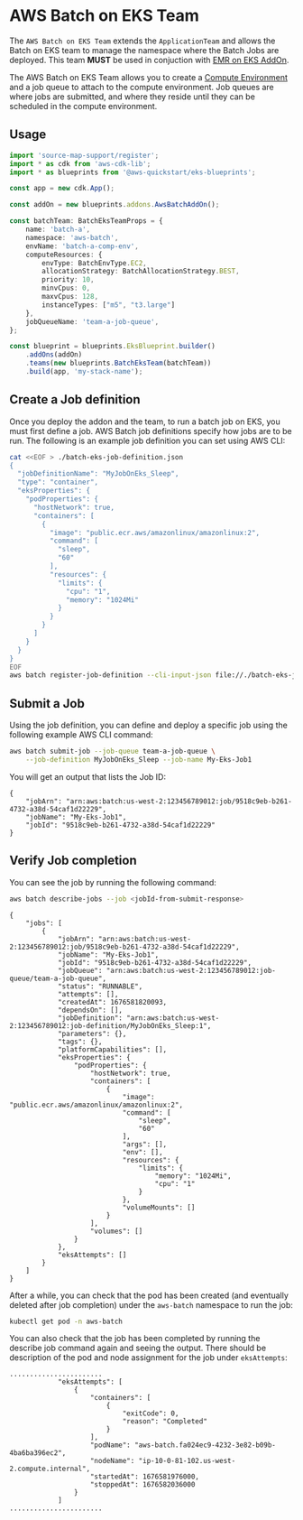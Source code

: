 # AWS Batch on EKS Team

The `AWS Batch on EKS Team` extends the `ApplicationTeam` and allows the Batch on EKS team to manage the namespace where the Batch Jobs are deployed. This team **MUST** be used in conjuction with [EMR on EKS AddOn](../addons/aws-batch-on-eks.md).

The AWS Batch on EKS Team allows you to create a [Compute Environment](https://docs.aws.amazon.com/batch/latest/userguide/compute-environments-eks.html) and a job queue to attach to the compute environment. Job queues are where jobs are submitted, and where they reside until they can be scheduled in the compute environment.

## Usage

```typescript
import 'source-map-support/register';
import * as cdk from 'aws-cdk-lib';
import * as blueprints from '@aws-quickstart/eks-blueprints';

const app = new cdk.App();

const addOn = new blueprints.addons.AwsBatchAddOn();

const batchTeam: BatchEksTeamProps = {
    name: 'batch-a',
    namespace: 'aws-batch',
    envName: 'batch-a-comp-env',
    computeResources: {
        envType: BatchEnvType.EC2,
        allocationStrategy: BatchAllocationStrategy.BEST,
        priority: 10,
        minvCpus: 0,
        maxvCpus: 128,
        instanceTypes: ["m5", "t3.large"]
    },
    jobQueueName: 'team-a-job-queue',
};

const blueprint = blueprints.EksBlueprint.builder()
    .addOns(addOn)
    .teams(new blueprints.BatchEksTeam(batchTeam))
    .build(app, 'my-stack-name');
```


## Create a Job definition

Once you deploy the addon and the team, to run a batch job on EKS, you must first define a job. AWS Batch job definitions specify how jobs are to be run. The following is an example job definition you can set using AWS CLI:

```sh
cat <<EOF > ./batch-eks-job-definition.json
{
  "jobDefinitionName": "MyJobOnEks_Sleep",
  "type": "container",
  "eksProperties": {
    "podProperties": {
      "hostNetwork": true,
      "containers": [
        {
          "image": "public.ecr.aws/amazonlinux/amazonlinux:2",
          "command": [
            "sleep",
            "60"
          ],
          "resources": {
            "limits": {
              "cpu": "1",
              "memory": "1024Mi"
            }
          }
        }
      ]
    }
  }
}
EOF
aws batch register-job-definition --cli-input-json file://./batch-eks-job-definition.json
```

## Submit a Job

Using the job definition, you can define and deploy a specific job using the following example AWS CLI command:

```sh
aws batch submit-job --job-queue team-a-job-queue \
    --job-definition MyJobOnEks_Sleep --job-name My-Eks-Job1
```

You will get an output that lists the Job ID:

```
{
    "jobArn": "arn:aws:batch:us-west-2:123456789012:job/9518c9eb-b261-4732-a38d-54caf1d22229",
    "jobName": "My-Eks-Job1",
    "jobId": "9518c9eb-b261-4732-a38d-54caf1d22229"
}
```

## Verify Job completion

You can see the job by running the following command:

```sh
aws batch describe-jobs --job <jobId-from-submit-response> 
```

```
{
    "jobs": [
        {
            "jobArn": "arn:aws:batch:us-west-2:123456789012:job/9518c9eb-b261-4732-a38d-54caf1d22229",
            "jobName": "My-Eks-Job1",
            "jobId": "9518c9eb-b261-4732-a38d-54caf1d22229",
            "jobQueue": "arn:aws:batch:us-west-2:123456789012:job-queue/team-a-job-queue",
            "status": "RUNNABLE",
            "attempts": [],
            "createdAt": 1676581820093,
            "dependsOn": [],
            "jobDefinition": "arn:aws:batch:us-west-2:123456789012:job-definition/MyJobOnEks_Sleep:1",
            "parameters": {},
            "tags": {},
            "platformCapabilities": [],
            "eksProperties": {
                "podProperties": {
                    "hostNetwork": true,
                    "containers": [
                        {
                            "image": "public.ecr.aws/amazonlinux/amazonlinux:2",
                            "command": [
                                "sleep",
                                "60"
                            ],
                            "args": [],
                            "env": [],
                            "resources": {
                                "limits": {
                                    "memory": "1024Mi",
                                    "cpu": "1"
                                }
                            },
                            "volumeMounts": []
                        }
                    ],
                    "volumes": []
                }
            },
            "eksAttempts": []
        }
    ]
}
```

After a while, you can check that the pod has been created (and eventually deleted after job completion) under the `aws-batch` namespace to run the job:

```sh
kubectl get pod -n aws-batch 
```

You can also check that the job has been completed by running the describe job command again and seeing the output. There should be description of the pod and node assignment for the job under `eksAttempts`:

```
.......................
            "eksAttempts": [
                {
                    "containers": [
                        {
                            "exitCode": 0,
                            "reason": "Completed"
                        }
                    ],
                    "podName": "aws-batch.fa024ec9-4232-3e82-b09b-4ba6ba396ec2",
                    "nodeName": "ip-10-0-81-102.us-west-2.compute.internal",
                    "startedAt": 1676581976000,
                    "stoppedAt": 1676582036000
                }
            ]
.......................
```